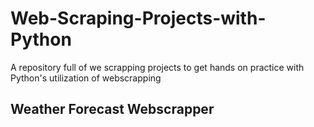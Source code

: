 # Web-Scraping-Projects-with-Python
A repository full of we scrapping projects to get hands on practice with Python's utilization of webscrapping 

## Weather Forecast Webscrapper
